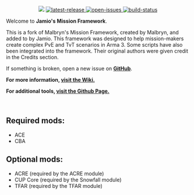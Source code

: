 <p align="center">
    <img src="https://i.imgur.com/Lq5Do49.png">
    <a href="https://github.com/Jamio/MalFramework_j/releases/latest">
        <img src="https://img.shields.io/github/v/release/Jamio/MalFramework_j?label=latest%20release" alt="latest-release">
    </a>
        <a href="https://github.com/Jamio/MalFramework_j/issues">
        <img src="https://img.shields.io/github/issues/Misfit-Ha/MalFramework-m" alt="open-issues">
    </a>
    <a href="https://github.com/Malbryn/Jamio/MalFramework_j/workflows/build.yml">
        <img src="https://img.shields.io/github/workflow/status/Misfit-Ha/MalFramework-m/Build" alt="build-status">
    </a>
</p>

Welcome to **Jamio's Mission Framework**.

This is a fork of Malbryn's Mission Framework, created by Malbryn, and added to by Jamio.
This framework was designed to help mission-makers create complex PvE and TvT scenarios in Arma 3.
Some scripts have also been integrated into the framework. Their original authors were given credit in the Credits section.

If something is broken, open a new issue on **[GitHub](https://github.com/Jamio/MalFramework_j/issues)**.
</br>

**For more information, [visit the Wiki.](https://github.com/Jamio/MalFramework_j/wiki)**

**For additional tools, [visit the Github Page.](https://jamio.github.io/MalFramework_j/)**

</br>

## Required mods:

-   ACE
-   CBA

## Optional mods:

-   ACRE (required by the ACRE module)
-   CUP Core (required by the Snowfall module)
-   TFAR (required by the TFAR module)
